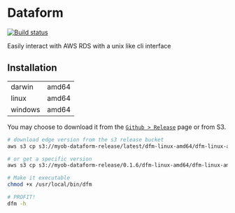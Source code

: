 # Dataform

[![Build status](https://badge.buildkite.com/c91a2cff4be581231229af430536f69ec8b9359f5efae6f5e1.svg?branch=master)](https://buildkite.com/myob/dataform)

Easily interact with AWS RDS with a unix like cli interface

## Installation

|         |       |
|---------|-------|
| darwin  | amd64 |
| linux   | amd64 |
| windows | amd64 |

You may choose to download it from the [`Github > Release`](https://github.com/MYOB-Technology/dataform/releases) page or from S3.

```bash
# download edge version from the s3 release bucket
aws s3 cp s3://myob-dataform-release/latest/dfm-linux-amd64/dfm-linux-amd64 /usr/local/bin/dfm

# or get a specific version
aws s3 cp s3://myob-dataform-release/0.1.6/dfm-linux-amd64/dfm-linux-amd64 /usr/local/bin/dfm

# Make it executable
chmod +x /usr/local/bin/dfm

# PROFIT!
dfm -h
```
